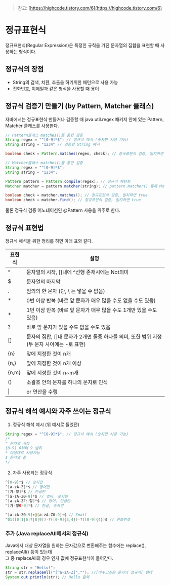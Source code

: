>참고: [https://highcode.tistory.com/6](https://highcode.tistory.com/6)
# 정규표현식 

정규표현식(Regular Expression)은 특정한 규칙을 가진 문자열의 집합을 표현할 때 사용하는 형식이다. <br>

## 정규식의 장점

+ String의 검색, 치환, 추출을 하기위한 패턴으로 사용 가능
+ 전화번호, 이메일과 같은 형식을 사용할 때 용이

## 정규식 검증기 만들기 (by Pattern, Matcher 클래스)

자바에서는 정규표현식 만들거나 검증할 때 java.util.regex 패키지 안에 있는 Pattern, Matcher 클래스를 사용한다.

```java
// Pattern클래스 matches()를 통한 검증
String regex = "^[0-9]*$"; // 정규식 예시 (숫자만 사용 가능)
String string = "1234" // 검증할 String 예시

boolean check = Pattern.matches(regex, check); // 정규표현식 검증, 일치하면 true

// Matcher클래스 matches()를 통한 검증
String regex = "^[0-9]*$"; 
String string = "1234";

Pattern pattern = Pattern.compile(regex); // 정규식 패턴화
Matcher matcher = pattern.matcher(string); // pattern.matcher() 통해 Matcher 객체를 받음

boolean check = matcher.matches(); // 정규표현식 검증, 일치하면 true
boolean check = matcher.find(); // 정규표현식 검증, 일치하면 true
```

물론 정규식 검증 어노테이션인 @Pattern 사용을 위주로 한다.

## 정규식 표현법

정규식 해석을 위한 정리를 하면 아래 표와 같다.

<table>
  <thead>
    <tr>
      <th>표현식</th>
      <th>설명</th>
    </tr>
  </thead>
  <tbody>
    <tr>
      <td>^</td>
      <td>문자열의 시작, []내에 ^선행 존재시에는 Not의미</td>
    </tr>
    <tr>
      <td>$</td>
      <td>문자열의 마지막</td>
    </tr>
    <tr>
      <td>.</td>
      <td>임의의 한 문자 (단, \ 는 넣을 수 없음)</td>
    </tr>
    <tr>
      <td>*</td>
      <td>0번 이상 반복 (바로 앞 문자가 매우 많을 수도 없을 수도 있음)</td>
    </tr>
    <tr>
      <td>+</td>
      <td>1번 이상 반복 (바로 앞 문자가 매우 많을 수도 1개만 있을 수도 있음)</td>
    </tr>
    <tr>
      <td>?</td>
      <td>바로 앞 문자가 있을 수도 없을 수도 있음</td>
    </tr>
    <tr>
      <td>[]</td>
      <td>문자의 집합, []내 문자가 2개면 둘중 하나를 의미, 또한 범위 지정 (두 문자 사이에는 -로 표현)</td>
    </tr>
    <tr>
      <td>{n}</td>
      <td>앞에 지정한 것이 n개</td>
    </tr>
    <tr>
      <td>{n,}</td>
      <td>앞에 지정한 것이 n개 이상</td>
    </tr>
    <tr>
      <td>{n,m}</td>
      <td>앞에 지정한 것이 n~m개</td>
    </tr>
    <tr>
      <td>()</td>
      <td>소괄호 안의 문자를 하나의 문자로 인식</td>
    </tr>
    <tr>
      <td>|</td>
      <td>or 연산을 수행</td>
    </tr>
  </tbody>
</table>

## 정규식 해석 예시와 자주 쓰이는 정규식

1. 정규식 해석 예시 (위 예시로 들었던)

```java
String regex = "^[0-9]*$"; // 정규식 예시 (숫자만 사용 가능)
/*
^ 문자열 시작
[0-9] 0부터 9 범위
* 마음대로 사용가능
$ 문자열 끝
*/
```

2. 자주 사용되는 정규식

```java
^[0-9]*$ // 숫자만
^[a-zA-Z]*$ // 영어만
^[가-힣]*$ // 한글만
^[a-zA-Z0-9]*$ // 영어, 숫자만
^[a-zA-Z가-힣]*$ // 영어, 한글만
^[가-힣0-9]*$ // 한글, 숫자만

^[a-zA-Z0-9]+@[a-zA-Z0-9]+$ // Email
^01([0|1|6|7|8|9])-?([0-9]{3,4})-?([0-9]{4})$ // 전화번호
```

### 추가 (Java replaceAll에서의 정규식)

Java에서 대상 문자열을 원하는 문자값으로 변환해주는 함수에는 replace(), replaceAll() 등이 있는데 <br>
그 중 replaceAll의 경우 인자 값에 정규표현식이 들어간다. <br>

```java
String str = "Hello!";
str = str.replaceAll("[^a-zA-Z]",""); //[바꾸고싶은 문자의 정규식] 형태
System.out.println(str); // Hello 출력
```
